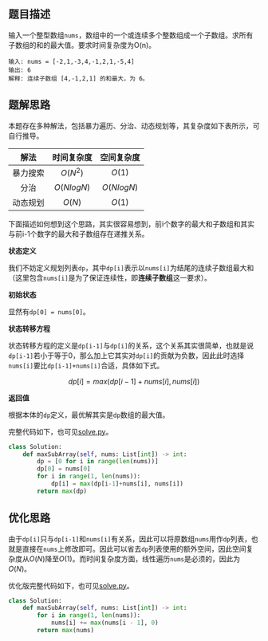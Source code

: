 ## 题目描述

输入一个整型数组`nums`，数组中的一个或连续多个整数组成一个子数组。求所有子数组的和的最大值。要求时间复杂度为O(n)。

```
输入: nums = [-2,1,-3,4,-1,2,1,-5,4]
输出: 6
解释: 连续子数组 [4,-1,2,1] 的和最大，为 6。
```

## 题解思路


本题存在多种解法，包括暴力遍历、分治、动态规划等，其复杂度如下表所示，可自行推导。

|解法|时间复杂度|空间复杂度|
|:---:|:---:|:---:|
|暴力搜索| $O(N^2)$ | $O(1)$|
|分治|$O(NlogN)$|$O(NlogN)$|
|动态规划|$O(N)$|$O(1)$|

下面描述如何想到这个思路，其实很容易想到，前i个数字的最大和子数组和其实与前i-1个数字的最大和子数组存在递推关系。

**状态定义**

我们不妨定义规划列表`dp`，其中`dp[i]`表示以`nums[i]`为结尾的连续子数组最大和（这里包含`nums[i]`是为了保证连续性，即**连续子数组**这一要求）。

**初始状态**

显然有`dp[0] = nums[0]`。

**状态转移方程**

状态转移方程的定义是`dp[i-1]`与`dp[i]`的关系，这个关系其实很简单，也就是说`dp[i-1]`若小于等于0，那么加上它其实对`dp[i]`的贡献为负数，因此此时选择`nums[i]`要比`dp[i-1]+nums[i]`合适，具体如下式。

$$
dp[i] = max(dp[i-1]+nums[i], nums[i])
$$

**返回值**

根据本体的`dp`定义，最优解其实是`dp`数组的最大值。

完整代码如下，也可见[solve.py](./solve.py)。

```python
class Solution:
    def maxSubArray(self, nums: List[int]) -> int:
        dp = [0 for i in range(len(nums))]
        dp[0] = nums[0]
        for i in range(1, len(nums)):
            dp[i] = max(dp[i-1]+nums[i], nums[i])
        return max(dp)
```

## 优化思路

由于`dp[i]`只与`dp[i-1]`和`nums[i]`有关系，因此可以将原数组`nums`用作`dp`列表，也就是直接在`nums`上修改即可。因此可以省去`dp`列表使用的额外空间，因此空间复杂度从$O(N)$降至$O(1)$。而时间复杂度方面，线性遍历`nums`是必须的，因此为$O(N)$。

优化版完整代码如下，也可见[solve.py](./solve.py)。
```python
class Solution:
    def maxSubArray(self, nums: List[int]) -> int:
        for i in range(1, len(nums)):
            nums[i] += max(nums[i - 1], 0)
        return max(nums)
```